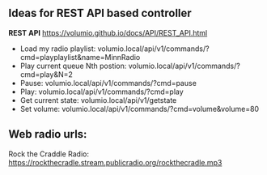 ## Ideas for REST API based controller
**REST API** https://volumio.github.io/docs/API/REST_API.html

* Load my radio playlist: volumio.local/api/v1/commands/?cmd=playplaylist&name=MinnRadio
* Play current queue Nth postion: volumio.local/api/v1/commands/?cmd=play&N=2
* Pause: volumio.local/api/v1/commands/?cmd=pause
* Play: volumio.local/api/v1/commands/?cmd=play
* Get current state: volumio.local/api/v1/getstate
* Set volume: volumio.local/api/v1/commands/?cmd=volume&volume=80


## Web radio urls:
Rock the Craddle Radio: https://rockthecradle.stream.publicradio.org/rockthecradle.mp3
